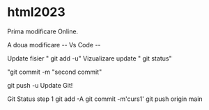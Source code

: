 # html2023
Prima modificare Online.

A doua modificare -- Vs Code --

Update fisier " git add -u"
Vizualizare update " git status"

"git commit -m "second commit"

git push -u Update Git!

<!-- Curs.  -->

Git Status step 1
git add -A
git commit -m'curs1'
git push origin main
